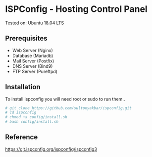 # ISPConfig - Hosting Control Panel

Tested on: Ubuntu 18.04 LTS



## Prerequisites

- Web Server (Nginx)
- Database (Mariadb)
- Mail Server (Postfix)
- DNS Server (Bind9)
- FTP Server (Pureftpd)

## Installation

To install ispconfig you will need root or sudo to run them..

```bash
# git clone https://github.com/sultonyakbar/ispconfig.git
# cd ispconfig
# chmod +x config/install.sh
# bash config/install.sh
```


## Reference

https://git.ispconfig.org/ispconfig/ispconfig3
